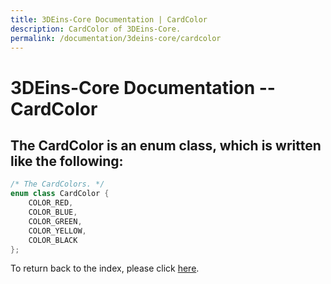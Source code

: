```yaml
---
title: 3DEins-Core Documentation | CardColor
description: CardColor of 3DEins-Core.
permalink: /documentation/3deins-core/cardcolor
---
```


# 3DEins-Core Documentation -- CardColor

## The CardColor is an enum class, which is written like the following:

```cpp
/* The CardColors. */
enum class CardColor {
    COLOR_RED,
    COLOR_BLUE,
    COLOR_GREEN,
    COLOR_YELLOW,
    COLOR_BLACK
};
```

To return back to the index, please click [here](index).